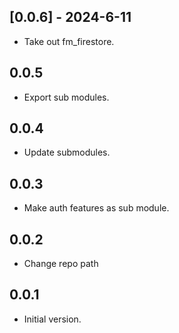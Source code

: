 ## [0.0.6] - 2024-6-11

- Take out fm_firestore.

## 0.0.5

- Export sub modules.

## 0.0.4

- Update submodules.

## 0.0.3

- Make auth features as sub module.

## 0.0.2

- Change repo path

## 0.0.1

- Initial version.
